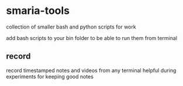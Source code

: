 # smaria-tools
collection of smaller bash and python scripts for work

add bash scripts to your bin folder to be able to run them from terminal

## record
record timestamped notes and videos from any terminal
helpful during experiments for keeping good notes
